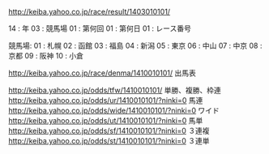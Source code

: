 http://keiba.yahoo.co.jp/race/result/1403010101/

14 : 年
03 : 競馬場
01 : 第何回
01 : 第何日
01 : レース番号


競馬場:
01 : 札幌
02 : 函館
03 : 福島
04 : 新潟
05 : 東京
06 : 中山
07 : 中京
08 : 京都
09 : 阪神
10 : 小倉

http://keiba.yahoo.co.jp/race/denma/1410010101/
出馬表

http://keiba.yahoo.co.jp/odds/tfw/1410010101/
単勝、複勝、枠連
http://keiba.yahoo.co.jp/odds/ur/1410010101/?ninki=0
馬連
http://keiba.yahoo.co.jp/odds/wide/1410010101/?ninki=0
ワイド
http://keiba.yahoo.co.jp/odds/ut/1410010101/?ninki=0
馬単
http://keiba.yahoo.co.jp/odds/sf/1410010101/?ninki=0
３連複
http://keiba.yahoo.co.jp/odds/st/1410010101/?ninki=0
３連単
